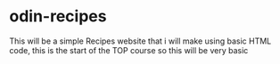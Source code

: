 # odin-recipes
This will be a simple Recipes website that i will make
using basic HTML code, this is the start of the TOP course so this will be very basic